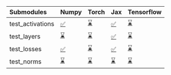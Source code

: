 | Submodules       | Numpy                                                                                                                           | Torch                                                                                                                           | Jax                                                                                                                             | Tensorflow                                                                                                                      |
|:-----------------|:--------------------------------------------------------------------------------------------------------------------------------|:--------------------------------------------------------------------------------------------------------------------------------|:--------------------------------------------------------------------------------------------------------------------------------|:--------------------------------------------------------------------------------------------------------------------------------|
| test_activations | <a href="https://github.com/unifyai/ivy/runs/7879790816?check_suite_focus=true" rel="noopener noreferrer" target="_blank">✅</a> | <a href="https://github.com/unifyai/ivy/runs/7879791525?check_suite_focus=true" rel="noopener noreferrer" target="_blank">⌛</a> | <a href="https://github.com/unifyai/ivy/runs/7879792146?check_suite_focus=true" rel="noopener noreferrer" target="_blank">✅</a> | <a href="https://github.com/unifyai/ivy/runs/7879792746?check_suite_focus=true" rel="noopener noreferrer" target="_blank">⌛</a> |
| test_layers      | <a href="https://github.com/unifyai/ivy/runs/7879790971?check_suite_focus=true" rel="noopener noreferrer" target="_blank">⌛</a> | <a href="https://github.com/unifyai/ivy/runs/7879791688?check_suite_focus=true" rel="noopener noreferrer" target="_blank">⌛</a> | <a href="https://github.com/unifyai/ivy/runs/7879792273?check_suite_focus=true" rel="noopener noreferrer" target="_blank">✅</a> | <a href="https://github.com/unifyai/ivy/runs/7879792927?check_suite_focus=true" rel="noopener noreferrer" target="_blank">⌛</a> |
| test_losses      | <a href="https://github.com/unifyai/ivy/runs/7879791146?check_suite_focus=true" rel="noopener noreferrer" target="_blank">✅</a> | <a href="https://github.com/unifyai/ivy/runs/7879791851?check_suite_focus=true" rel="noopener noreferrer" target="_blank">⌛</a> | <a href="https://github.com/unifyai/ivy/runs/7879792434?check_suite_focus=true" rel="noopener noreferrer" target="_blank">✅</a> | <a href="https://github.com/unifyai/ivy/runs/7879793052?check_suite_focus=true" rel="noopener noreferrer" target="_blank">⌛</a> |
| test_norms       | <a href="https://github.com/unifyai/ivy/runs/7879791357?check_suite_focus=true" rel="noopener noreferrer" target="_blank">⌛</a> | <a href="https://github.com/unifyai/ivy/runs/7879792017?check_suite_focus=true" rel="noopener noreferrer" target="_blank">⌛</a> | <a href="https://github.com/unifyai/ivy/runs/7879792601?check_suite_focus=true" rel="noopener noreferrer" target="_blank">⌛</a> | <a href="https://github.com/unifyai/ivy/runs/7879793173?check_suite_focus=true" rel="noopener noreferrer" target="_blank">⌛</a> |